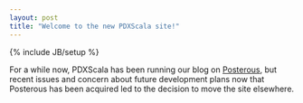 ```yaml
---
layout: post
title: "Welcome to the new PDXScala site!"
---
```

{% include JB/setup %}

For a while now, PDXScala has been running our blog on [Posterous](http://posterous.com), but recent issues and concern about future development plans now that Posterous has been acquired led to the decision to move the site elsewhere.
